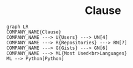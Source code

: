<h1 align="center">Clause</h1>

```mermaid
graph LR
COMPANY_NAME{Clause}
COMPANY_NAME ---> U{Users} ---> UN[4]
COMPANY_NAME ---> R{Repositories} ---> RN[7]
COMPANY_NAME ---> G{Gists} ---> GN[6]
COMPANY_NAME ---> ML{Most Used<br>Languages}
ML --> Python[Python]
```
